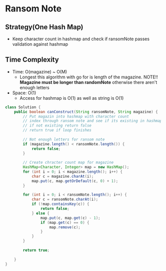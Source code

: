 # Ransom Note

## Strategy(One Hash Map)

* Keep character count in hashmap and check if ransomNote passes validation against hashmap

## Time Complexity

* Time: O(magazine) \~ O(M)
  * Longest this algorithm with go for is length of the magazine. NOTE!! **Magazine must be longer than randomNote** otherwise there aren't enough letters
* Space: O(1)
  * Access for hashmap is O(1) as well as string is O(1)

```java
class Solution {
    public boolean canConstruct(String ransomNote, String magazine) {
        // Put magazin into hashmap with character count
        // index through ransom note and see if its existing in hashmap
        // if not existing return false
        // return true if loop finishes
        
        // Not enough letters for ransom note
        if (magazine.length() < ransomNote.length()) {
            return false;
        }
        
        // Create chracter count map for magazine
        HashMap<Character, Integer> map = new HashMap();
        for (int i = 0; i < magazine.length(); i++) {
            char c = magazine.charAt(i);
            map.put(c, map.getOrDefault(c, 0) + 1);
        }
        
        for (int i = 0; i < ransomNote.length(); i++) {
            char c = ransomNote.charAt(i);
            if (!map.containsKey(c)) {
                return false;
            } else {
                map.put(c, map.get(c) - 1);
                if (map.get(c) == 0) {
                    map.remove(c);
                }
            }
        }
        
        return true;
        
    }
}
```
